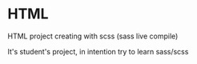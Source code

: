 # HTML
HTML project creating with scss (sass live compile)

It's student's project, in intention try to learn sass/scss

